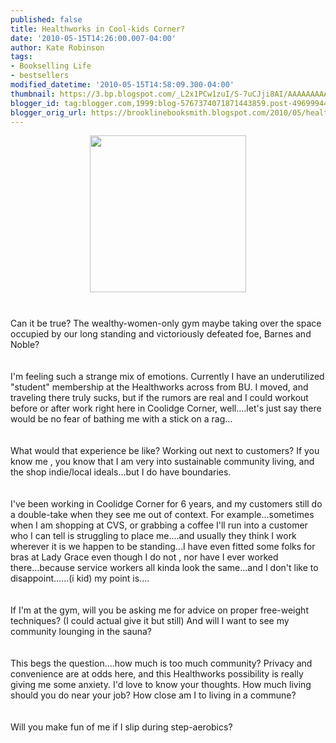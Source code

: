 ```yaml
---
published: false
title: Healthworks in Cool-kids Corner?
date: '2010-05-15T14:26:00.007-04:00'
author: Kate Robinson
tags:
- Bookselling Life
- bestsellers
modified_datetime: '2010-05-15T14:58:09.300-04:00'
thumbnail: https://3.bp.blogspot.com/_L2x1PCw1zuI/S-7uCJji8AI/AAAAAAAAAD4/Bkhtdct4Vyw/s72-c/3221820358_6bcd8f8224.jpg
blogger_id: tag:blogger.com,1999:blog-5767374071871443859.post-4969994487385671945
blogger_orig_url: https://brooklinebooksmith.blogspot.com/2010/05/healthworks-in-cool-kids-corner.html
---
```


<a href="https://3.bp.blogspot.com/_L2x1PCw1zuI/S-7uCJji8AI/AAAAAAAAAD4/Bkhtdct4Vyw/s1600/3221820358_6bcd8f8224.jpg"><img style="TEXT-ALIGN: center; MARGIN: 0px auto 10px; WIDTH: 250px; DISPLAY: block; HEIGHT: 251px; CURSOR: hand" id="BLOGGER_PHOTO_ID_5471572317993889794" border="0" alt="" src="https://3.bp.blogspot.com/_L2x1PCw1zuI/S-7uCJji8AI/AAAAAAAAAD4/Bkhtdct4Vyw/s320/3221820358_6bcd8f8224.jpg" /></a><br /><div>Can it be true? The wealthy-women-only gym maybe taking over the space occupied by our long standing and victoriously defeated foe, Barnes and Noble?</div><br /><div></div><br /><div>I'm feeling such a strange mix of emotions. Currently I have an underutilized "student" membership at the <span id="SPELLING_ERROR_0" class="blsp-spelling-error">Healthworks</span> across from BU. I moved, and traveling there truly sucks, but if the rumors are real and I could workout before or after work right here in Coolidge Corner, well....let's just say there would be no fear of bathing me with a stick on a rag...</div><br /><div></div><br /><div>What would that experience be like? Working out next to customers? If you know me , you know that I am very into sustainable community living, and the shop indie/local ideals...but I do have boundaries.</div><br /><div></div><br /><div>I've been working in Coolidge Corner for 6 years, and my customers still do a double-take when they see me out of context. For example...sometimes when I am shopping at <span id="SPELLING_ERROR_1" class="blsp-spelling-error">CVS</span>, or grabbing a coffee I'll run into a customer who I can tell is struggling to place me....and usually they think I work wherever it is we happen to be standing...I have even fitted some folks for bras at Lady Grace even though I do not , nor have I ever worked there...because service workers all kinda look the same...and I don't like to <span id="SPELLING_ERROR_2" class="blsp-spelling-corrected">disappoint</span>......(i kid) my point is....</div><br /><div></div><br /><div>If I'm at the gym, will you be asking me for advice on proper free-weight techniques? (I could actual give it but still) And will I want to see my community lounging in the sauna?</div><br /><div></div><br /><div>This begs the question....how much is too much community? Privacy and convenience are at odds here, and this <span id="SPELLING_ERROR_3" class="blsp-spelling-error">Healthworks</span> possibility is really giving me some anxiety. I'd love to know your thoughts. How much living should you do near your job? How close am I to living in a commune?</div><br /><div></div><br /><div>Will you make fun of me if I slip during step-aerobics?</div><br /><div></div><br /><div></div><br /><div></div><br /><div></div>